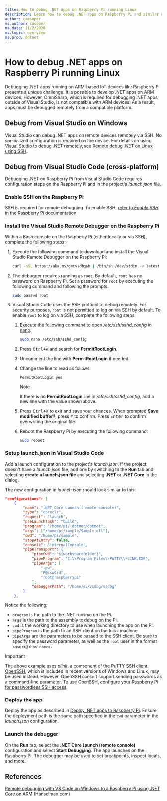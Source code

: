 ```yaml
---
title: How to debug .NET apps on Raspberry Pi running Linux
description: Learn how to debug .NET apps on Raspberry Pi and similar devices.
author: camsoper
ms.author: casoper
ms.date: 11/2/2020
ms.topic: overview
ms.prod: dotnet
---
```


# How to debug .NET apps on Raspberry Pi running Linux

Debugging .NET apps running on ARM-based IoT devices like Raspberry Pi presents a unique challenge. It is possible to develop .NET apps on ARM devices. However, OmniSharp, which is required for debugging .NET apps outside of Visual Studio, is not compatible with ARM devices. As a result, apps must be debugged remotely from a compatible platform.

## Debug from Visual Studio on Windows

Visual Studio can debug .NET apps on remote devices remotely via SSH. No specialized configuration is required on the device. For details on using Visual Studio to debug .NET remotely, see [Remote debug .NET on Linux using SSH](/visualstudio/debugger/remote-debugging-dotnet-core-linux-with-ssh?view=vs-2019).

## Debug from Visual Studio Code (cross-platform)

Debugging .NET on Raspberry Pi from Visual Studio Code requires configuration steps on the Raspberry Pi and in the project's *launch.json* file.

### Enable SSH on the Raspberry Pi

SSH is required for remote debugging. To enable SSH, [refer to *Enable SSH* in the Raspberry Pi documentation](https://www.raspberrypi.org/documentation/remote-access/ssh/).

### Install the Visual Studio Remote Debugger on the Raspberry Pi

Within a Bash console on the Raspberry Pi (either locally or via SSH), complete the following steps:

1. Execute the following command to download and install the Visual Studio Remote Debugger on the Raspberry Pi:

    ```bash
    curl -sSL https://aka.ms/getvsdbgsh | /bin/sh /dev/stdin -v latest -l ~/vsdbg
    ```

1. The debugger requires running as `root`. By default, `root` has no password on Raspberry Pi. Set a password for `root` by executing the following command and following the prompts.

    ```bash
    sudo passwd root
    ```

1. Visual Studio Code uses the SSH protocol to debug remotely. For security purposes, `root` is not permitted to log on via SSH by default. To enable `root` to log on via SSH, complete the following steps:

    1. Execute the following command to open */etc/ssh/sshd_config* in [nano](https://www.nano-editor.org/docs.php).

        ```bash
        sudo nano /etc/ssh/sshd_config
        ```

    1. Press <kbd>Ctrl+W</kbd> and search for **PermitRootLogin**.
    1. Uncomment the line with **PermitRootLogin** if needed.
    1. Change the line to read as follows:

        ```console
        PermitRootLogin yes
        ```

        > [!NOTE]
        > If there is no **PermitRootLogin** line in */etc/ssh/sshd_config*, add a new line with the value shown above.

    1. Press <kbd>Ctrl+X</kbd> to exit and save your chances. When prompted **Save modified buffer?**, press <kbd>Y</kbd> to confirm. Press <kbd>Enter</kbd> to confirm overwriting the original file.
    1. Reboot the Raspberry Pi by executing the following command:

        ```bash
        sudo reboot
        ```

### Setup launch.json in Visual Studio Code

Add a launch configuration to the project's *launch.json*. If the project doesn't have a *launch.json* file, add one by switching to the **Run** tab and selecting **create a launch.json file** and selecting **.NET** or **.NET Core** in the dialog.

The new configuration in *launch.json* should look similar to this:

```json
"configurations": [
    {
        "name": ".NET Core Launch (remote console)",
        "type": "coreclr",
        "request": "launch",
        "preLaunchTask": "build",
        "program": "/home/pi/.dotnet/dotnet",
        "args": ["/home/pi/sample/Sample.dll"],
        "cwd": "/home/pi/sample",
        "stopAtEntry": false,
        "console": "internalConsole",
        "pipeTransport": {
            "pipeCwd": "${workspaceFolder}",
            "pipeProgram": "C:\\Program Files\\PuTTY\\PLINK.EXE",
            "pipeArgs": [
                "-pw",
                "P@ssw0rd",
                "root@raspberrypi"
            ],
            "debuggerPath": "/home/pi/vsdbg/vsdbg"
        }
    },
```

Notice the following:

- `program` is the path to the .NET runtime on the Pi.
- `args` is the path to the assembly to debug on the Pi.
- `cwd` is the working directory to use when launching the app on the Pi.
- `pipeProgram` is the path to an SSH client on the local machine.
- `pipeArgs` are the parameters to be passed to the SSH client. Be sure to specify the password parameter, as well as the `root` user in the format `<user>@<hostname>`.

> [!IMPORTANT]
> The above example uses *plink*, a component of the [PuTTY](https://www.ssh.com/ssh/putty/) SSH client. [OpenSSH](https://www.openssh.com/), which is included in recent versions of Windows and Linux, may be used instead. However, OpenSSH doesn't support sending passwords as a command-line parameter. To use OpenSSH, [configure your Raspberry Pi for passwordless SSH access](https://www.raspberrypi.org/documentation/remote-access/ssh/passwordless.md).

### Deploy the app

Deploy the app as described in [Deploy .NET apps to Raspberry Pi](deployment.md). Ensure the deployment path is the same path specified in the `cwd` parameter in the *launch.json* configuration.

### Launch the debugger

On the **Run** tab, select the **.NET Core Launch (remote console)** configuration and select **Start Debugging**. The app launches on the Raspberry Pi. The debugger may be used to set breakpoints, inspect locals, and more.

## References

[Remote debugging with VS Code on Windows to a Raspberry Pi using .NET Core on ARM](https://www.hanselman.com/blog/remote-debugging-with-vs-code-on-windows-to-a-raspberry-pi-using-net-core-on-arm) (Hanselman.com)
